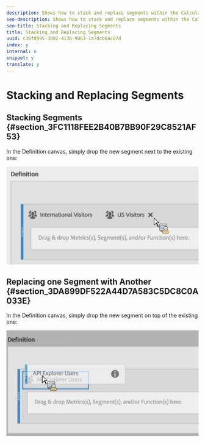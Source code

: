 ```yaml
---
description: Shows how to stack and replace segments within the Calculated Metric Builder.
seo-description: Shows how to stack and replace segments within the Calculated Metric Builder.
seo-title: Stacking and Replacing Segments
title: Stacking and Replacing Segments
uuid: c30fd995-3002-413b-9063-1a7dcb64c07d
index: y
internal: n
snippet: y
translate: y
---
```


# Stacking and Replacing Segments


## Stacking Segments {#section_3FC1118FEE2B40B7BB90F29C8521AF53}

In the Definition canvas, simply drop the new segment next to the existing one: 

![](../../../../assets/cm_stack_seg.png) 

## Replacing one Segment with Another {#section_3DA899DF522A44D7A583C5DC8C0A033E}

In the Definition canvas, simply drop the new segment on top of the existing one: 

![](../../../../assets/cm_replace_seg.png) 
